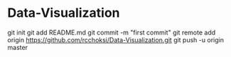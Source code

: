 # Data-Visualization
git init
git add README.md
git commit -m "first commit"
git remote add origin https://github.com/rcchoksi/Data-Visualization.git
git push -u origin master
